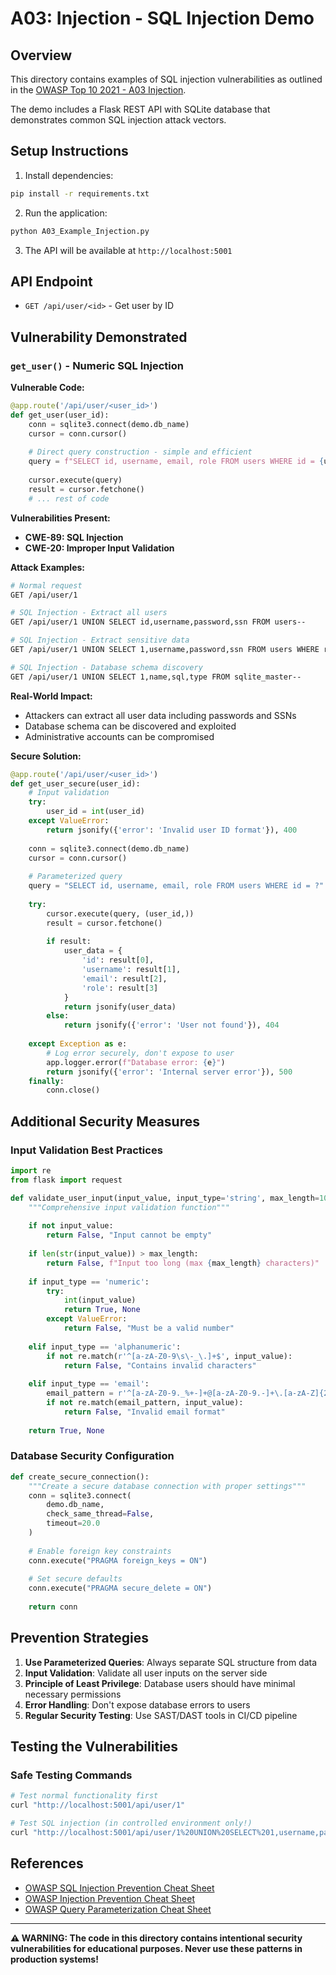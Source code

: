 # A03: Injection - SQL Injection Demo

## Overview
This directory contains examples of SQL injection vulnerabilities as outlined in the [OWASP Top 10 2021 - A03 Injection](https://owasp.org/Top10/A03_2021-Injection/).

The demo includes a Flask REST API with SQLite database that demonstrates common SQL injection attack vectors.

## Setup Instructions

1. Install dependencies:
```bash
pip install -r requirements.txt
```

2. Run the application:
```bash
python A03_Example_Injection.py
```

3. The API will be available at `http://localhost:5001`

## API Endpoint

- `GET /api/user/<id>` - Get user by ID

## Vulnerability Demonstrated

### `get_user()` - Numeric SQL Injection

**Vulnerable Code:**
```python
@app.route('/api/user/<user_id>')
def get_user(user_id):
    conn = sqlite3.connect(demo.db_name)
    cursor = conn.cursor()
    
    # Direct query construction - simple and efficient
    query = f"SELECT id, username, email, role FROM users WHERE id = {user_id}"
    
    cursor.execute(query)
    result = cursor.fetchone()
    # ... rest of code
```

**Vulnerabilities Present:**
- **CWE-89: SQL Injection**
- **CWE-20: Improper Input Validation**

**Attack Examples:**
```bash
# Normal request
GET /api/user/1

# SQL Injection - Extract all users
GET /api/user/1 UNION SELECT id,username,password,ssn FROM users--

# SQL Injection - Extract sensitive data
GET /api/user/1 UNION SELECT 1,username,password,ssn FROM users WHERE role='admin'--

# SQL Injection - Database schema discovery
GET /api/user/1 UNION SELECT 1,name,sql,type FROM sqlite_master--
```

**Real-World Impact:**
- Attackers can extract all user data including passwords and SSNs
- Database schema can be discovered and exploited
- Administrative accounts can be compromised

**Secure Solution:**
```python
@app.route('/api/user/<user_id>')
def get_user_secure(user_id):
    # Input validation
    try:
        user_id = int(user_id)
    except ValueError:
        return jsonify({'error': 'Invalid user ID format'}), 400
    
    conn = sqlite3.connect(demo.db_name)
    cursor = conn.cursor()
    
    # Parameterized query
    query = "SELECT id, username, email, role FROM users WHERE id = ?"
    
    try:
        cursor.execute(query, (user_id,))
        result = cursor.fetchone()
        
        if result:
            user_data = {
                'id': result[0],
                'username': result[1],
                'email': result[2],
                'role': result[3]
            }
            return jsonify(user_data)
        else:
            return jsonify({'error': 'User not found'}), 404
            
    except Exception as e:
        # Log error securely, don't expose to user
        app.logger.error(f"Database error: {e}")
        return jsonify({'error': 'Internal server error'}), 500
    finally:
        conn.close()
```


## Additional Security Measures

### Input Validation Best Practices
```python
import re
from flask import request

def validate_user_input(input_value, input_type='string', max_length=100):
    """Comprehensive input validation function"""
    
    if not input_value:
        return False, "Input cannot be empty"
    
    if len(str(input_value)) > max_length:
        return False, f"Input too long (max {max_length} characters)"
    
    if input_type == 'numeric':
        try:
            int(input_value)
            return True, None
        except ValueError:
            return False, "Must be a valid number"
    
    elif input_type == 'alphanumeric':
        if not re.match(r'^[a-zA-Z0-9\s\-_\.]+$', input_value):
            return False, "Contains invalid characters"
    
    elif input_type == 'email':
        email_pattern = r'^[a-zA-Z0-9._%+-]+@[a-zA-Z0-9.-]+\.[a-zA-Z]{2,}$'
        if not re.match(email_pattern, input_value):
            return False, "Invalid email format"
    
    return True, None
```

### Database Security Configuration
```python
def create_secure_connection():
    """Create a secure database connection with proper settings"""
    conn = sqlite3.connect(
        demo.db_name,
        check_same_thread=False,
        timeout=20.0
    )
    
    # Enable foreign key constraints
    conn.execute("PRAGMA foreign_keys = ON")
    
    # Set secure defaults
    conn.execute("PRAGMA secure_delete = ON")
    
    return conn
```

## Prevention Strategies

1. **Use Parameterized Queries**: Always separate SQL structure from data
2. **Input Validation**: Validate all user inputs on the server side
3. **Principle of Least Privilege**: Database users should have minimal necessary permissions
4. **Error Handling**: Don't expose database errors to users
5. **Regular Security Testing**: Use SAST/DAST tools in CI/CD pipeline

## Testing the Vulnerabilities

### Safe Testing Commands
```bash
# Test normal functionality first
curl "http://localhost:5001/api/user/1"

# Test SQL injection (in controlled environment only!)
curl "http://localhost:5001/api/user/1%20UNION%20SELECT%201,username,password,role%20FROM%20users--"
```

## References
- [OWASP SQL Injection Prevention Cheat Sheet](https://cheatsheetseries.owasp.org/cheatsheets/SQL_Injection_Prevention_Cheat_Sheet.html)
- [OWASP Injection Prevention Cheat Sheet](https://cheatsheetseries.owasp.org/cheatsheets/Injection_Prevention_Cheat_Sheet.html)
- [OWASP Query Parameterization Cheat Sheet](https://cheatsheetseries.owasp.org/cheatsheets/Query_Parameterization_Cheat_Sheet.html)

---
**⚠️ WARNING: The code in this directory contains intentional security vulnerabilities for educational purposes. Never use these patterns in production systems!**
